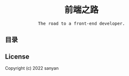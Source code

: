 <h1 align="center"><samp>前端之路</samp></h1>

<p align="center">
  <samp>The road to a front-end developer.</samp>
</p>

## 目录


## License
Copyright (c) 2022 sanyan